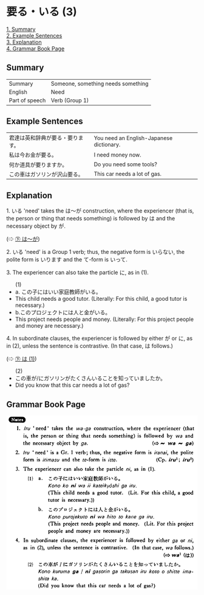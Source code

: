 # 要る・いる (3)

[1. Summary](#summary)<br>
[2. Example Sentences](#example-sentences)<br>
[3. Explanation](#explanation)<br>
[4. Grammar Book Page](#grammar-book-page)<br>


## Summary

<table><tr>   <td>Summary</td>   <td>Someone, something needs something</td></tr><tr>   <td>English</td>   <td>Need</td></tr><tr>   <td>Part of speech</td>   <td>Verb (Group 1)</td></tr></table>

## Example Sentences

<table><tr>   <td>君達は英和辞典が要る・要ります。</td>   <td>You need an English-Japanese dictionary.</td></tr><tr>   <td>私は今お金が要る。</td>   <td>I need money now.</td></tr><tr>   <td>何か道具が要りますか。</td>   <td>Do you need some tools?</td></tr><tr>   <td>この車はガソリンが沢山要る。</td>   <td>This car needs a lot of gas.</td></tr></table>

## Explanation

<p>1. <span class="cloze">いる</span> 'need' takes the は～が construction, where the experiencer (that is, the person or thing that needs something) is followed by は and the necessary object by が.</p>  <p>(⇨ <a href="#㊦ は～が">㊦ は～が</a>)</p>  <p>2. <span class="cloze">いる</span> 'need' is a Group 1 verb; thus, the negative form is <span class="cloze">いらない</span>, the polite form is <span class="cloze">いります</span> and the て-form is <span class="cloze">いって</span>. </p>  <p>3. The experiencer can also take the particle に, as in (1).</p>  <ul>(1)  <li>a. この子にはいい家庭教師が<span class="cloze">いる</span>。</li> <li>This child needs a good tutor. (Literally: For this child, a good tutor is necessary.)</li> <div class="divide"></div> <li>b.このプロジェクトには人と金が<span class="cloze">いる</span>。</li> <li>This project needs people and money. (Literally: For this project people and money are necessary.)</li> </ul> <p>4. In subordinate clauses, the experiencer is followed by either が or に, as in (2), unless the sentence is contrastive. (In that case, は follows.) </p> <p>(⇨ <a href="#㊦ は (1)">㊦ は (1)</a>)</p>  <ul>(2) <li>この車が/にガソリンがたくさん<span class="cloze">いる</span>ことを知っていましたか。</li> <li>Did you know that this car needs a lot of gas?</li> </ul>

## Grammar Book Page

![](../img/Basicいる3.png)

